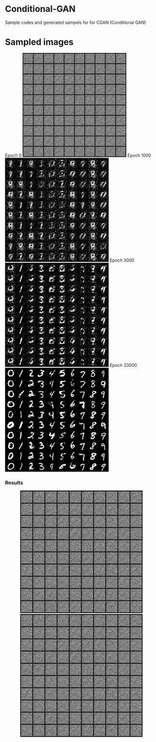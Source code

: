 # Conditional-GAN


Sample codes and generated sampels for for CGAN (Conditional GAN)





# Sampled images



Epoch 0
![Alt text](/Samples/0.png?raw=true "Title")
Epoch 1000
![Alt text](/Samples/1000.png?raw=true "Title")
Epoch 3000
![Alt text](/Samples/3000.png?raw=true "Title")
Epoch 33000
![Alt text](/Samples/33000.png?raw=true "Title")




### Results

<div align="center">
	<img src="/Samples/0.png" width="80%" height="50%"/>
</div>
</a>


<div align="center">
	<img src="/Samples/0.png" width="80%" height="50%"/>
</div>
</a>



